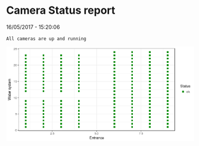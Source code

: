 Camera Status report
================
16/05/2017 - 15:20:06

    All cameras are up and running

![](camreport_files/figure-markdown_github/unnamed-chunk-2-1.png)
